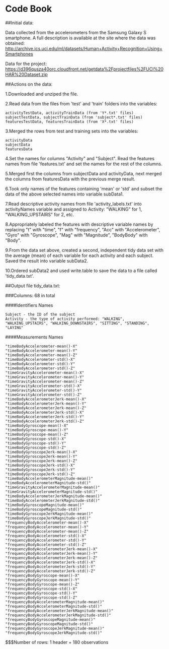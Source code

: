# Code Book

##Initial data:

Data collected from the accelerometers from the Samsung Galaxy S smartphone. 
A full description is available at the site where the data was obtained: 
http://archive.ics.uci.edu/ml/datasets/Human+Activity+Recognition+Using+Smartphones

Data for the project: 
https://d396qusza40orc.cloudfront.net/getdata%2Fprojectfiles%2FUCI%20HAR%20Dataset.zip 

##Actions on the data:

1.Downloaded and unziped the file.

2.Read data from the files from 'test' and 'train' folders into the variables:

	activityTestData, activityTrainData (from 'Y*.txt' files)
	subjectTestData, subjectTrainData (from 'subject*.txt' files)
	featuresTestData, featuresTrainData (from 'X*.txt' files)

3.Merged the rows from test and training sets into the variables:

	activityData
	subjectData
	featuresData
	
4.Set the names for columns "Activity" and "Subject".
Read the features names from file 'features.txt' and set the names for the rest of the columns.

5.Merged first the columns from subjectData and activityData,
next merged the columns from featuresData with the previous merge result.

6.Took only names of the features containing 'mean' or 'std'
and subset the data of the above selected names into variable subData1.

7.Read descriptive activity names from file 'activity_labels.txt' into activityNames variable
and assigned to Activity: "WALKING" for 1, "WALKING_UPSTAIRS" for 2, etc.

8.Appropriately labeled the features with descriptive variable names by replacing 
"t" with "time", 
"f" with "frequency", 
"Acc" with "Accelerometer", 
"Gyro" with "Gyroscope", 
"Mag" with "Magnitude", 
"BodyBody" with "Body".

9.From the data set above, created a second, independent tidy data set 
with the average (mean) of each variable for each activity and each subject. 
Saved the result into variable subData2.

10.Ordered subData2 and used write.table to save the data to a file called 'tidy_data.txt'.


##Output file tidy_data.txt:

###Columns: 68 in total

####Identifiers Names

	Subject - the ID of the subject
	Activity - the type of activity performed: "WALKING", "WALKING_UPSTAIRS", "WALKING_DOWNSTAIRS", "SITTING", "STANDING", "LAYING"

####Measurements Names

	"timeBodyAccelerometer-mean()-X"
	"timeBodyAccelerometer-mean()-Y" 
	"timeBodyAccelerometer-mean()-Z" 
	"timeBodyAccelerometer-std()-X" 
	"timeBodyAccelerometer-std()-Y" 
	"timeBodyAccelerometer-std()-Z" 
	"timeGravityAccelerometer-mean()-X" 
	"timeGravityAccelerometer-mean()-Y" 
	"timeGravityAccelerometer-mean()-Z" 
	"timeGravityAccelerometer-std()-X" 
	"timeGravityAccelerometer-std()-Y" 
	"timeGravityAccelerometer-std()-Z" 
	"timeBodyAccelerometerJerk-mean()-X" 
	"timeBodyAccelerometerJerk-mean()-Y" 
	"timeBodyAccelerometerJerk-mean()-Z" 
	"timeBodyAccelerometerJerk-std()-X" 
	"timeBodyAccelerometerJerk-std()-Y" 
	"timeBodyAccelerometerJerk-std()-Z" 
	"timeBodyGyroscope-mean()-X" 
	"timeBodyGyroscope-mean()-Y" 
	"timeBodyGyroscope-mean()-Z" 
	"timeBodyGyroscope-std()-X" 
	"timeBodyGyroscope-std()-Y" 
	"timeBodyGyroscope-std()-Z" 
	"timeBodyGyroscopeJerk-mean()-X" 
	"timeBodyGyroscopeJerk-mean()-Y" 
	"timeBodyGyroscopeJerk-mean()-Z" 
	"timeBodyGyroscopeJerk-std()-X" 
	"timeBodyGyroscopeJerk-std()-Y" 
	"timeBodyGyroscopeJerk-std()-Z" 
	"timeBodyAccelerometerMagnitude-mean()" 
	"timeBodyAccelerometerMagnitude-std()" 
	"timeGravityAccelerometerMagnitude-mean()" 
	"timeGravityAccelerometerMagnitude-std()" 
	"timeBodyAccelerometerJerkMagnitude-mean()" 
	"timeBodyAccelerometerJerkMagnitude-std()" 
	"timeBodyGyroscopeMagnitude-mean()" 
	"timeBodyGyroscopeMagnitude-std()" 
	"timeBodyGyroscopeJerkMagnitude-mean()" 
	"timeBodyGyroscopeJerkMagnitude-std()" 
	"frequencyBodyAccelerometer-mean()-X" 
	"frequencyBodyAccelerometer-mean()-Y" 
	"frequencyBodyAccelerometer-mean()-Z" 
	"frequencyBodyAccelerometer-std()-X" 
	"frequencyBodyAccelerometer-std()-Y" 
	"frequencyBodyAccelerometer-std()-Z" 
	"frequencyBodyAccelerometerJerk-mean()-X" 
	"frequencyBodyAccelerometerJerk-mean()-Y" 
	"frequencyBodyAccelerometerJerk-mean()-Z" 
	"frequencyBodyAccelerometerJerk-std()-X" 
	"frequencyBodyAccelerometerJerk-std()-Y" 
	"frequencyBodyAccelerometerJerk-std()-Z" 
	"frequencyBodyGyroscope-mean()-X" 
	"frequencyBodyGyroscope-mean()-Y" 
	"frequencyBodyGyroscope-mean()-Z" 
	"frequencyBodyGyroscope-std()-X" 
	"frequencyBodyGyroscope-std()-Y" 
	"frequencyBodyGyroscope-std()-Z" 
	"frequencyBodyAccelerometerMagnitude-mean()" 
	"frequencyBodyAccelerometerMagnitude-std()" 
	"frequencyBodyAccelerometerJerkMagnitude-mean()" 
	"frequencyBodyAccelerometerJerkMagnitude-std()" 
	"frequencyBodyGyroscopeMagnitude-mean()" 
	"frequencyBodyGyroscopeMagnitude-std()" 
	"frequencyBodyGyroscopeJerkMagnitude-mean()" 
	"frequencyBodyGyroscopeJerkMagnitude-std()"

$$$Number of rows: 1 header + 180 observations